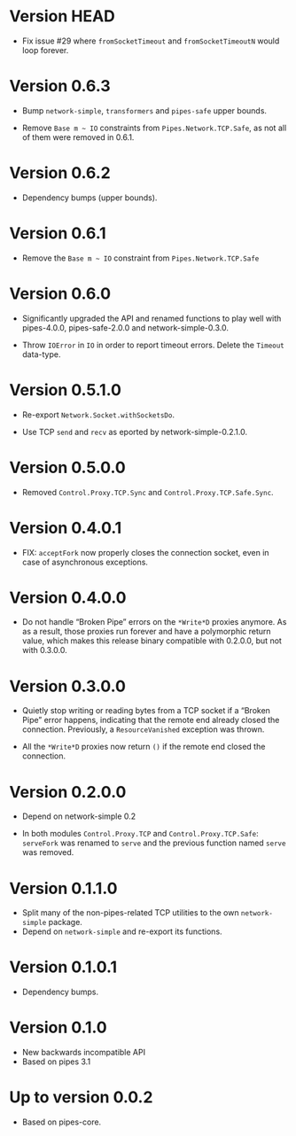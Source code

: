 # Version HEAD

* Fix issue #29 where `fromSocketTimeout` and `fromSocketTimeoutN`
  would loop forever.


# Version 0.6.3

* Bump `network-simple`, `transformers` and `pipes-safe` upper bounds.

* Remove `Base m ~ IO` constraints from `Pipes.Network.TCP.Safe`, as
  not all of them were removed in 0.6.1.


# Version 0.6.2

* Dependency bumps (upper bounds).


# Version 0.6.1

* Remove the `Base m ~ IO` constraint from `Pipes.Network.TCP.Safe`


# Version 0.6.0

* Significantly upgraded the API and renamed functions to play well with
  pipes-4.0.0, pipes-safe-2.0.0 and network-simple-0.3.0.

* Throw `IOError` in `IO` in order to report timeout errors. Delete
  the `Timeout` data-type.


# Version 0.5.1.0

* Re-export `Network.Socket.withSocketsDo`.

* Use TCP `send` and `recv` as eported by network-simple-0.2.1.0.


# Version 0.5.0.0

* Removed `Control.Proxy.TCP.Sync` and `Control.Proxy.TCP.Safe.Sync`.


# Version 0.4.0.1

* FIX: `acceptFork` now properly closes the connection socket, even in
  case of asynchronous exceptions.


# Version 0.4.0.0

* Do not handle “Broken Pipe” errors on the `*Write*D` proxies anymore.
  As as a result, those proxies run forever and have a polymorphic
  return value, which makes this release binary compatible with 0.2.0.0,
  but not with 0.3.0.0.


# Version 0.3.0.0

* Quietly stop writing or reading bytes from a TCP socket if a
  “Broken Pipe” error happens, indicating that the remote end
  already closed the connection. Previously, a `ResourceVanished`
  exception was thrown.

* All the `*Write*D` proxies now return `()` if the remote end
  closed the connection.


# Version 0.2.0.0

* Depend on network-simple 0.2

* In both modules `Control.Proxy.TCP` and `Control.Proxy.TCP.Safe`:
  `serveFork` was renamed to `serve` and the previous function named
  `serve` was removed.


# Version 0.1.1.0

* Split many of the non-pipes-related TCP utilities to the own
  `network-simple` package.
* Depend on `network-simple` and re-export its functions.


# Version 0.1.0.1

* Dependency bumps.


# Version 0.1.0

* New backwards incompatible API
* Based on pipes 3.1


# Up to version 0.0.2

* Based on pipes-core.
